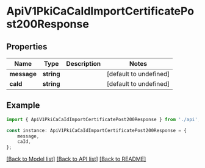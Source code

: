 # ApiV1PkiCaCaIdImportCertificatePost200Response


## Properties

Name | Type | Description | Notes
------------ | ------------- | ------------- | -------------
**message** | **string** |  | [default to undefined]
**caId** | **string** |  | [default to undefined]

## Example

```typescript
import { ApiV1PkiCaCaIdImportCertificatePost200Response } from './api';

const instance: ApiV1PkiCaCaIdImportCertificatePost200Response = {
    message,
    caId,
};
```

[[Back to Model list]](../README.md#documentation-for-models) [[Back to API list]](../README.md#documentation-for-api-endpoints) [[Back to README]](../README.md)
